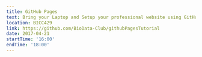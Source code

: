 ```yaml
---
title: GitHub Pages
text: Bring your Laptop and Setup your professional website using GitHub Pages! No coding required!
location: BICC429
link: https://github.com/BioData-Club/githubPagesTutorial
date: 2017-04-21
startTime: '16:00'
endTime: '18:00'
---
```

